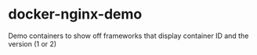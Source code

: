 # docker-nginx-demo
Demo containers to show off frameworks that display container ID and the version (1 or 2)
